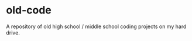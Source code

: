 old-code
========

A repository of old high school / middle school coding projects on my hard drive.
